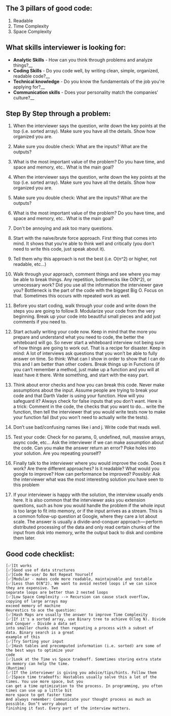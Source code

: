 ## The 3 pillars of good code:

1. Readable
2. Time Complexity
3. Space Complexity

## What skills interviewer is looking for:

- **Analytic Skills** - How can you think through problems and analyze things?\_\_
- **Coding Skills** - Do you code well, by writing clean, simple, organized, readable code?\_\_
- **Technical knowledge** - Do you know the fundamentals of the job you're applying for?\_\_
- **Communication skills** - Does your personality match the companies’ culture?\_\_

## Step By Step through a problem:

1. When the interviewer says the question, write down the key points at the top (i.e. sorted
   array). Make sure you have all the details. Show how organized you are.
2. Make sure you double check: What are the inputs? What are the outputs?
3. What is the most important value of the problem? Do you have time, and space and memory,
   etc.. What is the main goal?

4. When the interviewer says the question, write down the key points at the top (i.e. sorted
   array). Make sure you have all the details. Show how organized you are.
5. Make sure you double check: What are the inputs? What are the outputs?
6. What is the most important value of the problem? Do you have time, and space and memory,
   etc.. What is the main goal?
7. Don't be annoying and ask too many questions.
8. Start with the naive/brute force approach. First thing that comes into mind. It shows that
   you’re able to think well and critically (you don't need to write this code, just speak about it).
9. Tell them why this approach is not the best (i.e. O(n^2) or higher, not readable, etc...)
10. Walk through your approach, comment things and see where you may be able to break things.
    Any repetition, bottlenecks like O(N^2), or unnecessary work? Did you use all the information
    the interviewer gave you? Bottleneck is the part of the code with the biggest Big O. Focus on
    that. Sometimes this occurs with repeated work as well.
11. Before you start coding, walk through your code and write down the steps you are going to
    follow.9. Modularize your code from the very beginning. Break up your code into beautiful small pieces
    and add just comments if you need to.
12. Start actually writing your code now. Keep in mind that the more you prepare and understand
    what you need to code, the better the whiteboard will go. So never start a whiteboard
    interview not being sure of how things are going to work out. That is a recipe for disaster.
    Keep in mind: A lot of interviews ask questions that you won’t be able to fully answer on time.
    So think: What can I show in order to show that I can do this and I am better than other
    coders. Break things up in Functions (if you can’t remember a method, just make up a function
    and you will at least have it there. Write something, and start with the easy part.
13. Think about error checks and how you can break this code. Never make assumptions about the
    input. Assume people are trying to break your code and that Darth Vader is using your
    function. How will you safeguard it? Always check for false inputs that you don’t want. Here is
    a trick: Comment in the code, the checks that you want to do… write the function, then tell the
    interviewer that you would write tests now to make your function fail (but you won't need to
    actually write the tests).
14. Don’t use bad/confusing names like i and j. Write code that reads well.
15. Test your code: Check for no params, 0, undefined, null, massive arrays, async code, etc… Ask
    the interviewer if we can make assumption about the code. Can you make the answer return
    an error? Poke holes into your solution. Are you repeating yourself?
16. Finally talk to the interviewer where you would improve the code. Does it work? Are there
    different approaches? Is it readable? What would you google to improve? How can
    performance be improved? Possibly: Ask the interviewer what was the most interesting
    solution you have seen to this problem
17. If your interviewer is happy with the solution, the interview usually ends here. It is also
    common that the interviewer asks you extension questions, such as how you would handle the
    problem if the whole input is too large to fit into memory, or if the input arrives as a stream.
    This is a common follow-up question at Google, where they care a lot about scale. The answer
    is usually a divide-and-conquer approach — perform distributed processing of the data and only
    read certain chunks of the input from disk into memory, write the output back to disk and
    combine them later.

## Good code checklist:

    [✅]It works
    [✅]Good use of data structures
    [✅]Code Re-use/ Do Not Repeat Yourself
    [✅]Modular - makes code more readable, maintainable and testable
    [✅]Less than O(N^2). We want to avoid nested loops if we can since they are expensive. Two
    separate loops are better than 2 nested loops
    [✅]Low Space Complexity --> Recursion can cause stack overflow, copying of large arrays may
    exceed memory of machine
    Heurestics to ace the question:
    [✅]Hash Maps are usually the answer to improve Time Complexity
    [✅]If it's a sorted array, use Binary tree to achieve O(log N). Divide and Conquer - Divide a data set
    into smaller chunks and then repeating a process with a subset of data. Binary search is a great
    example of this
    [✅]Try Sorting your input
    [✅]Hash tables and precomputed information (i.e. sorted) are some of the best ways to optimize your
    code
    [✅]Look at the Time vs Space tradeoff. Sometimes storing extra state in memory can help the time.
    (Runtime)
    [✅]If the interviewer is giving you advice/tips/hints. Follow them
    [✅]Space time tradeoffs: Hastables usually solve this a lot of the times. You use more space, but you
    can get a time optimization to the process. In programming, you often times can use up a little bit
    more space to get faster time
    And always remember: Communicate your thought process as much as possible. Don’t worry about
    finishing it fast. Every part of the interview matters.
